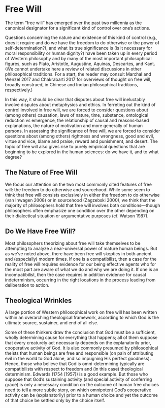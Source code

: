# Free Will
The term “free will” has emerged over the past two millennia as the canonical designator for a significant kind of control over one’s actions.

Questions concerning the nature and existence of this kind of control (e.g., does it require and do we have the freedom to do otherwise or the power of self-determination?), and what its true significance is (is it necessary for moral responsibility or human dignity?) have been taken up in every period of Western philosophy and by many of the most important philosophical figures, such as Plato, Aristotle, Augustine, Aquinas, Descartes, and Kant.
(We cannot undertake here a review of related discussions in other philosophical traditions. For a start, the reader may consult Marchal and Wenzel 2017 and Chakrabarti 2017 for overviews of thought on free will, broadly construed, in Chinese and Indian philosophical traditions, respectively.)

In this way, it should be clear that disputes about free will ineluctably involve disputes about metaphysics and ethics.
In ferreting out the kind of control involved in free will, we are forced to consider questions about (among others) causation, laws of nature, time, substance, ontological reduction vs emergence, the relationship of causal and reasons-based explanations, the nature of motivation and more generally of human persons.
In assessing the significance of free will, we are forced to consider questions about (among others) rightness and wrongness, good and evil, virtue and vice, blame and praise, reward and punishment, and desert.
The topic of free will also gives rise to purely empirical questions that are beginning to be explored in the human sciences: do we have it, and to what degree?

## The Nature of Free Will
We focus our attention on the two most commonly cited features of free will: the freedom to do otherwise and sourcehood.
While some seem to think that free will consists exclusively in either the freedom to do otherwise (van Inwagen 2008) or in sourcehood (Zagzebski 2000), we think that the majority of philosophers hold that free will involves both conditions—though philosophers often emphasize one condition over the other depending on their dialectical situation or argumentative purposes (cf. Watson 1987).

## Do We Have Free Will?
Most philosophers theorizing about free will take themselves to be attempting to analyze a near-universal power of mature human beings.
But as we’ve noted above, there have been free will skeptics in both ancient and (especially) modern times.
If one is a compatibilist, then a case for the reality of free will requires evidence for our being effective agents who for the most part are aware of what we do and why we are doing it.
If one is an incompatibilist, then the case requires in addition evidence for causal indeterminism, occurring in the right locations in the process leading from deliberation to action. 

## Theological Wrinkles
A large portion of Western philosophical work on free will has been written within an overarching theological framework, according to which God is the ultimate source, sustainer, and end of all else.

Some of these thinkers draw the conclusion that God must be a sufficient, wholly determining cause for everything that happens; all of them suppose that every creaturely act necessarily depends on the explanatorily prior, cooperative activity of God.
It is also commonly presumed by philosophical theists that human beings are free and responsible (on pain of attributing evil in the world to God alone, and so impugning His perfect goodness).
Hence, those who believe that God is omni-determining typically are compatibilists with respect to freedom and (in this case) theological determinism. 
Edwards (1754 [1957]) is a good example.
But those who suppose that God’s sustaining activity (and special activity of conferring grace) is only a necessary condition on the outcome of human free choices need to tell a more subtle story, on which omnipotent God’s cooperative activity can be (explanatorily) prior to a human choice and yet the outcome of that choice be settled only by the choice itself. 
